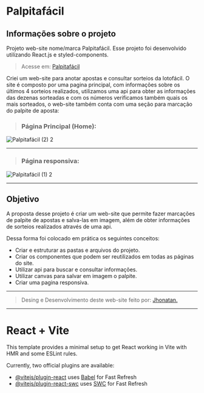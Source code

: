 # Palpitafácil

## Informações sobre o projeto

Projeto web-site nome/marca Palpitafácil.
Esse projeto foi desenvolvido utilizando React.js e styled-components.

> Acesse em: [Palpitafácil](https://projeto-palpitafacil-8h6i.vercel.app/ "Projeto Palpitafácil")

Criei um web-site para anotar apostas e consultar sorteios da lotofácil. O site é composto por uma pagina principal, com informações sobre os últimos 4 sorteios realizados, utilizamos uma api para obter as informações das dezenas sorteadas e com os números verificamos também quais os mais sorteados, o web-site também conta com uma seção para marcação do palpite de aposta:

> ### Página Principal (Home):

![Palpitafácil (2) 2](https://github.com/Jhonatan-777/projeto-palpitafacil/assets/155544904/765b74f3-bf80-49d7-8651-8e529b67eb42)

---

> ### Página responsiva:

![Palpitafácil (1) 2](https://github.com/Jhonatan-777/projeto-palpitafacil/assets/155544904/dbaf2785-6d2a-4eea-8369-02f447ab6c89)

---

## Objetivo

A proposta desse projeto é criar um web-site que permite fazer marcações de palpite de apostas e salva-las em imagem, além de obter informações de sorteios realizados através de uma api.

Dessa forma foi colocado em prática os seguintes conceitos:

- Criar e estruturar as pastas e arquivos do projeto.
- Criar os componentes que podem ser reutilizados em todas as páginas do site.
- Utilizar api para buscar e consultar informações.
- Utilizar canvas para salvar em imagem o palpite.
- Criar uma pagina responsiva.

---

> Desing e Desenvolvimento deste web-site feito por: [Jhonatan.](https://github.com/Jhonatan-777/ "Github Jhonatan Silva")

---

# React + Vite

This template provides a minimal setup to get React working in Vite with HMR and some ESLint rules.

Currently, two official plugins are available:

- [@vitejs/plugin-react](https://github.com/vitejs/vite-plugin-react/blob/main/packages/plugin-react/README.md) uses [Babel](https://babeljs.io/) for Fast Refresh
- [@vitejs/plugin-react-swc](https://github.com/vitejs/vite-plugin-react-swc) uses [SWC](https://swc.rs/) for Fast Refresh
